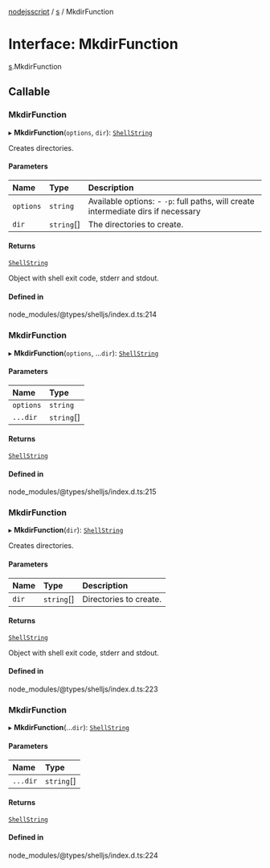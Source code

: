[nodejsscript](../README.md) / [s](../modules/s.md) / MkdirFunction

# Interface: MkdirFunction

[s](../modules/s.md).MkdirFunction

## Callable

### MkdirFunction

▸ **MkdirFunction**(`options`, `dir`): [`ShellString`](../modules/s.md#shellstring-1)

Creates directories.

#### Parameters

| Name | Type | Description |
| :------ | :------ | :------ |
| `options` | `string` | Available options:        - `-p`: full paths, will create intermediate dirs if necessary |
| `dir` | `string`[] | The directories to create. |

#### Returns

[`ShellString`](../modules/s.md#shellstring-1)

Object with shell exit code, stderr and stdout.

#### Defined in

node_modules/@types/shelljs/index.d.ts:214

### MkdirFunction

▸ **MkdirFunction**(`options`, ...`dir`): [`ShellString`](../modules/s.md#shellstring-1)

#### Parameters

| Name | Type |
| :------ | :------ |
| `options` | `string` |
| `...dir` | `string`[] |

#### Returns

[`ShellString`](../modules/s.md#shellstring-1)

#### Defined in

node_modules/@types/shelljs/index.d.ts:215

### MkdirFunction

▸ **MkdirFunction**(`dir`): [`ShellString`](../modules/s.md#shellstring-1)

Creates directories.

#### Parameters

| Name | Type | Description |
| :------ | :------ | :------ |
| `dir` | `string`[] | Directories to create. |

#### Returns

[`ShellString`](../modules/s.md#shellstring-1)

Object with shell exit code, stderr and stdout.

#### Defined in

node_modules/@types/shelljs/index.d.ts:223

### MkdirFunction

▸ **MkdirFunction**(...`dir`): [`ShellString`](../modules/s.md#shellstring-1)

#### Parameters

| Name | Type |
| :------ | :------ |
| `...dir` | `string`[] |

#### Returns

[`ShellString`](../modules/s.md#shellstring-1)

#### Defined in

node_modules/@types/shelljs/index.d.ts:224

